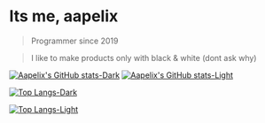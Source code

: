 # Its me, aapelix

> Programmer since 2019

> I like to make products only with black & white (dont ask why)

[![Aapelix's GitHub stats-Dark](https://github-readme-stats.vercel.app/api?username=aapelix&show_icons=true&theme=dark#gh-dark-mode-only)](https://github.com/anuraghazra/github-readme-stats#gh-dark-mode-only)
[![Aapelix's GitHub stats-Light](https://github-readme-stats.vercel.app/api?username=aapelix&show_icons=true&theme=default#gh-light-mode-only)](https://github.com/anuraghazra/github-readme-stats#gh-light-mode-only)

[![Top Langs-Dark](https://github-readme-stats.vercel.app/api/top-langs/?username=aapelix&hide_progress=true&theme=dark#gh-dark-mode-only)](https://github.com/anuraghazra/github-readme-stats#gh-dark-mode-only)

[![Top Langs-Light](https://github-readme-stats.vercel.app/api/top-langs/?username=aapelix&hide_progress=true&theme=default#gh-light-mode-only)](https://github.com/anuraghazra/github-readme-stats#gh-light-mode-only)